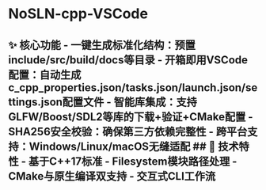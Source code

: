 # NoSLN-cpp-VSCode
## ✨ 核心功能 - **一键生成标准化结构**：预置include/src/build/docs等目录 - **开箱即用VSCode配置**：自动生成c_cpp_properties.json/tasks.json/launch.json/settings.json配置文件 - **智能库集成**：支持GLFW/Boost/SDL2等库的下载+验证+CMake配置 - **SHA256安全校验**：确保第三方依赖完整性 - **跨平台支持**：Windows/Linux/macOS无缝适配  ## 🚀 技术特性 - 基于C++17标准 - Filesystem模块路径处理 - CMake与原生编译双支持 - 交互式CLI工作流
